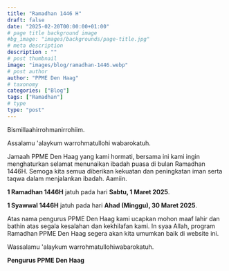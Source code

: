 ```yaml
---
title: "Ramadhan 1446 H"
draft: false
date: "2025-02-20T00:00:00+01:00"
# page title background image
#bg_image: "images/backgrounds/page-title.jpg"
# meta description
description : ""
# post thumbnail
image: "images/blog/ramadhan-1446.webp"
# post author
author: "PPME Den Haag"
# taxonomy
categories: ["Blog"]
tags: ["Ramadhan"]
# type
type: "post"
---
```


Bismillaahirrohmanirrohiim.

Assalamu 'alaykum warrohmatullohi wabarokatuh. 

Jamaah PPME Den Haag yang kami hormati, bersama ini kami ingin menghaturkan selamat menunaikan ibadah puasa di bulan Ramadhan 1446H. Semoga kita semua diberikan kekuatan dan peningkatan iman serta taqwa dalam menjalankan ibadah. Aamiin.

**1 Ramadhan 1446H** jatuh pada hari **Sabtu, 1 Maret 2025**.

**1 Syawwal 1446H** jatuh pada hari **Ahad (Minggu), 30 Maret 2025**.

Atas nama pengurus PPME Den Haag kami ucapkan mohon maaf lahir dan bathin atas segala kesalahan dan kekhilafan kami. In syaa Allah, program Ramadhan PPME Den Haag segera akan kita umumkan baik di website ini. 


Wassalamu 'alaykum warrohmatullohiwabarokatuh. 

**Pengurus PPME Den Haag**